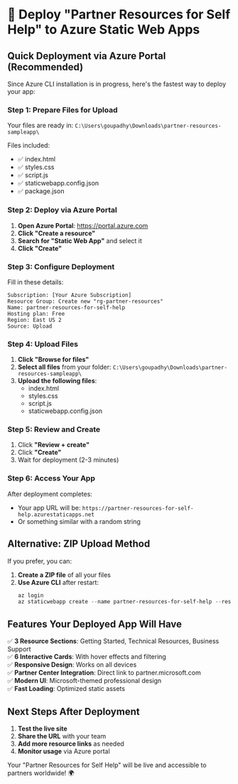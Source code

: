 # 🚀 Deploy "Partner Resources for Self Help" to Azure Static Web Apps

## Quick Deployment via Azure Portal (Recommended)

Since Azure CLI installation is in progress, here's the fastest way to deploy your app:

### Step 1: Prepare Files for Upload
Your files are ready in: `C:\Users\goupadhy\Downloads\partner-resources-sampleapp\`

Files included:
- ✅ index.html
- ✅ styles.css  
- ✅ script.js
- ✅ staticwebapp.config.json
- ✅ package.json

### Step 2: Deploy via Azure Portal

1. **Open Azure Portal**: https://portal.azure.com
2. **Click "Create a resource"**
3. **Search for "Static Web App"** and select it
4. **Click "Create"**

### Step 3: Configure Deployment

Fill in these details:
```
Subscription: [Your Azure Subscription]
Resource Group: Create new "rg-partner-resources"
Name: partner-resources-for-self-help
Hosting plan: Free
Region: East US 2
Source: Upload
```

### Step 4: Upload Files

1. **Click "Browse for files"**
2. **Select all files** from your folder: 
   `C:\Users\goupadhy\Downloads\partner-resources-sampleapp\`
3. **Upload the following files**:
   - index.html
   - styles.css
   - script.js
   - staticwebapp.config.json

### Step 5: Review and Create

1. Click **"Review + create"**
2. Click **"Create"**
3. Wait for deployment (2-3 minutes)

### Step 6: Access Your App

After deployment completes:
- Your app URL will be: `https://partner-resources-for-self-help.azurestaticapps.net`
- Or something similar with a random string

## Alternative: ZIP Upload Method

If you prefer, you can:

1. **Create a ZIP file** of all your files
2. **Use Azure CLI** after restart:
   ```powershell
   az login
   az staticwebapp create --name partner-resources-for-self-help --resource-group rg-partner-resources --source . --location "East US2"
   ```

## Features Your Deployed App Will Have

✅ **3 Resource Sections**: Getting Started, Technical Resources, Business Support  
✅ **6 Interactive Cards**: With hover effects and filtering  
✅ **Responsive Design**: Works on all devices  
✅ **Partner Center Integration**: Direct link to partner.microsoft.com  
✅ **Modern UI**: Microsoft-themed professional design  
✅ **Fast Loading**: Optimized static assets  

## Next Steps After Deployment

1. **Test the live site**
2. **Share the URL** with your team
3. **Add more resource links** as needed
4. **Monitor usage** via Azure portal

Your "Partner Resources for Self Help" will be live and accessible to partners worldwide! 🌍
